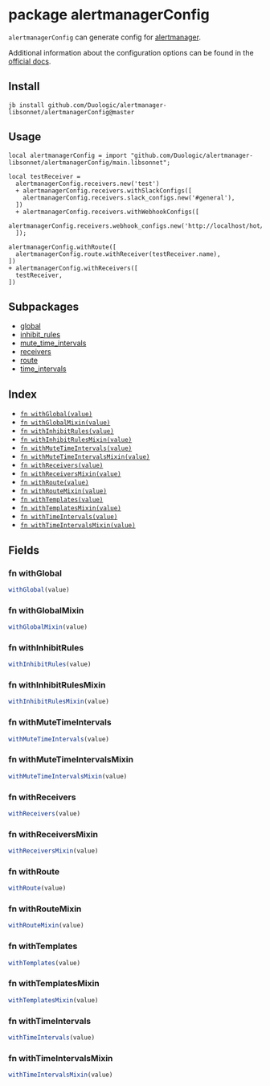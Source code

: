 # package alertmanagerConfig

`alertmanagerConfig` can generate config for [alertmanager](https://github.com/prometheus/alertmanager).

Additional information about the configuration options can be found in the
[official docs](https://prometheus.io/docs/alerting/latest/configuration/).


## Install

```
jb install github.com/Duologic/alertmanager-libsonnet/alertmanagerConfig@master
```

## Usage

```jsonnet
local alertmanagerConfig = import "github.com/Duologic/alertmanager-libsonnet/alertmanagerConfig/main.libsonnet";

local testReceiver =
  alertmanagerConfig.receivers.new('test')
  + alertmanagerConfig.receivers.withSlackConfigs([
    alertmanagerConfig.receivers.slack_configs.new('#general'),
  ])
  + alertmanagerConfig.receivers.withWebhookConfigs([
    alertmanagerConfig.receivers.webhook_configs.new('http://localhost/hot/new/webhook'),
  ]);

alertmanagerConfig.withRoute([
  alertmanagerConfig.route.withReceiver(testReceiver.name),
])
+ alertmanagerConfig.withReceivers([
  testReceiver,
])

```

## Subpackages

* [global](alertmanagerConfig/global.md)
* [inhibit_rules](alertmanagerConfig/inhibit_rules.md)
* [mute_time_intervals](alertmanagerConfig/mute_time_intervals.md)
* [receivers](alertmanagerConfig/receivers.md)
* [route](alertmanagerConfig/route.md)
* [time_intervals](alertmanagerConfig/time_intervals.md)

## Index

* [`fn withGlobal(value)`](#fn-withglobal)
* [`fn withGlobalMixin(value)`](#fn-withglobalmixin)
* [`fn withInhibitRules(value)`](#fn-withinhibitrules)
* [`fn withInhibitRulesMixin(value)`](#fn-withinhibitrulesmixin)
* [`fn withMuteTimeIntervals(value)`](#fn-withmutetimeintervals)
* [`fn withMuteTimeIntervalsMixin(value)`](#fn-withmutetimeintervalsmixin)
* [`fn withReceivers(value)`](#fn-withreceivers)
* [`fn withReceiversMixin(value)`](#fn-withreceiversmixin)
* [`fn withRoute(value)`](#fn-withroute)
* [`fn withRouteMixin(value)`](#fn-withroutemixin)
* [`fn withTemplates(value)`](#fn-withtemplates)
* [`fn withTemplatesMixin(value)`](#fn-withtemplatesmixin)
* [`fn withTimeIntervals(value)`](#fn-withtimeintervals)
* [`fn withTimeIntervalsMixin(value)`](#fn-withtimeintervalsmixin)

## Fields

### fn withGlobal

```ts
withGlobal(value)
```



### fn withGlobalMixin

```ts
withGlobalMixin(value)
```



### fn withInhibitRules

```ts
withInhibitRules(value)
```



### fn withInhibitRulesMixin

```ts
withInhibitRulesMixin(value)
```



### fn withMuteTimeIntervals

```ts
withMuteTimeIntervals(value)
```



### fn withMuteTimeIntervalsMixin

```ts
withMuteTimeIntervalsMixin(value)
```



### fn withReceivers

```ts
withReceivers(value)
```



### fn withReceiversMixin

```ts
withReceiversMixin(value)
```



### fn withRoute

```ts
withRoute(value)
```



### fn withRouteMixin

```ts
withRouteMixin(value)
```



### fn withTemplates

```ts
withTemplates(value)
```



### fn withTemplatesMixin

```ts
withTemplatesMixin(value)
```



### fn withTimeIntervals

```ts
withTimeIntervals(value)
```



### fn withTimeIntervalsMixin

```ts
withTimeIntervalsMixin(value)
```



